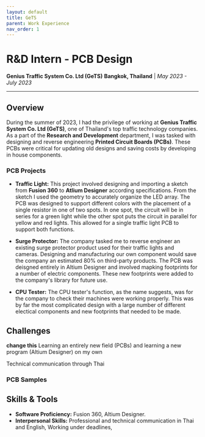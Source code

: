 ```yaml
---
layout: default
title: GeTS
parent: Work Experience
nav_order: 1
---
```


# R&D Intern - PCB Design
**Genius Traffic System Co. Ltd (GeTS)**
**Bangkok, Thailand** | *May 2023 - July 2023*

---

## Overview
During the summer of 2023, I had the privilege of working at **Genius Traffic System Co. Ltd (GeTS)**, one of Thailand's top traffic technology companies. As a part of the **Research and Development** department, I was tasked with designing and reverse engineering **Printed Circuit Boards (PCBs)**. These PCBs were critical for updating old designs and saving costs by developing in house components. 

### PCB Projects
- **Traffic Light:** This project involved designing and importing a sketch from **Fusion 360** to **Atlium Designer** according specifications. From the sketch I used the geometry to accurately organize the LED array. The PCB was designed to support different colors with the placement of a single resistor in one of two spots. In one spot, the circuit will be in series for a green light while the other spot puts the circuit in parallel for yellow and red lights. This allowed for a single traffic light PCB to support both functions. 

- **Surge Protector:** The company tasked me to reverse engineer an existing surge protector product used for their traffic lights and cameras. Designing and manufacturing our own component would save the company an estimated 80% on third-party products. The PCB was deisgned entirely in Altium Designer and involved mapking footprints for a number of electric components. These new footprints were added to the company's library for future use.

- **CPU Tester:** The CPU tester's function, as the name suggests, was for the company to check their machines were working properly. This was by far the most complicated design with a large number of different electical components and new footprints that needed to be made. 

## Challenges
**change this** Learning an entirely new field (PCBs) and learning a new program (Altium Designer) on my own

Technical communication through Thai

### PCB Samples

## Skills & Tools
- **Software Proficiency:** Fusion 360, Altium Designer.
- **Interpersonal Skills:** Professional and technical communication in Thai and English, Working under deadlines, 